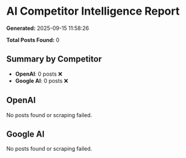 # AI Competitor Intelligence Report

**Generated:** 2025-09-15 11:58:26

**Total Posts Found:** 0

## Summary by Competitor

- **OpenAI**: 0 posts ❌
- **Google AI**: 0 posts ❌

## OpenAI

No posts found or scraping failed.

## Google AI

No posts found or scraping failed.

